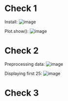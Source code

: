 # Check 1
Install:
![image](https://user-images.githubusercontent.com/85561037/183102633-8d611636-11fe-41e0-9ded-9c286ace534b.png)

Plot.show():
![image](https://user-images.githubusercontent.com/85561037/183109914-98a7533c-ab7c-4828-b800-98bf4be13634.png)

# Check 2
Preprocessing data:
![image](https://user-images.githubusercontent.com/85561037/183111599-d11ce788-a32f-4020-a2d7-5752e4fb0024.png)

Displaying first 25:
![image](https://user-images.githubusercontent.com/85561037/183112148-c39d8e4a-8abf-4989-968f-ee40a4cf29a6.png)


# Check 3

